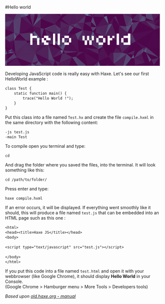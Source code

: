 #Hello world

![](../img/helloworld.png)

Developing JavaScript code is really easy with Haxe. Let's see our first HelloWorld example :

	class Test {
		static function main() {
			trace("Hello World !");
		}
	}

Put this class into a file named `Test.hx` and create the file `compile.hxml` in the same directory with the following content:

	-js test.js
	-main Test

To compile open you terminal and type:

	cd 

And drag the folder where you saved the files, into the terminal.
It will look something like this:
	
	cd /path/to/folder/

Press enter and type:

	haxe compile.hxml

If an error occurs, it will be displayed. 
If everything went smoothly like it should, this will produce a file named `test.js` that can be embedded into an HTML page such as this one :

	<html>
	<head><title>Haxe JS</title></head>
	<body>

	<script type="text/javascript" src="test.js"></script>

	</body>
	</html>


If you put this code into a file named `test.html` and open it with your webbrowser (like Google Chrome), it should display **Hello World** in your Console.  
(Google Chrome > Hamburger menu > More Tools > Developers tools) 



*Based upon [old.haxe.org - manual](http://old.haxe.org/doc/start/js)*
